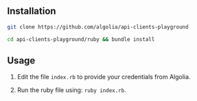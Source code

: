 ## Installation

```bash
git clone https://github.com/algolia/api-clients-playground
```

```bash
cd api-clients-playground/ruby && bundle install
```

## Usage

1. Edit the file `index.rb` to provide your credentials from Algolia.

2. Run the ruby file using: `ruby index.rb`.
